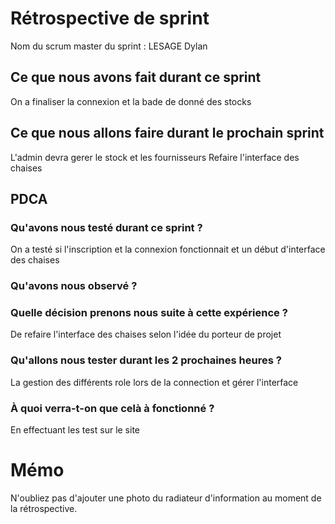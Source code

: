 # Rétrospective de sprint

Nom du scrum master du sprint : LESAGE Dylan

## Ce que nous avons fait durant ce sprint
On a finaliser la connexion et la bade de donné des stocks

## Ce que nous allons faire durant le prochain sprint
L'admin devra gerer le stock et les fournisseurs
Refaire l'interface des chaises
 
## PDCA 
### Qu'avons nous testé durant ce sprint ? 
On a testé si l'inscription et la connexion fonctionnait et un début d'interface des chaises

### Qu'avons nous observé ? 

### Quelle décision prenons nous suite à cette expérience ? 
De refaire l'interface des chaises selon l'idée du porteur de projet

### Qu'allons nous tester durant les 2 prochaines heures ? 
La gestion des différents role lors de la connection et gérer l'interface

### À quoi verra-t-on que celà à fonctionné ?
En effectuant les test sur le site

# Mémo
N'oubliez pas d'ajouter une photo du radiateur d'information au moment de la rétrospective.
